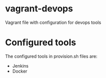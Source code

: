 # vagrant-devops

Vagrant file with configuration for devops tools


# Configured tools

The configured tools in provision.sh files are:

* Jenkins
* Docker



